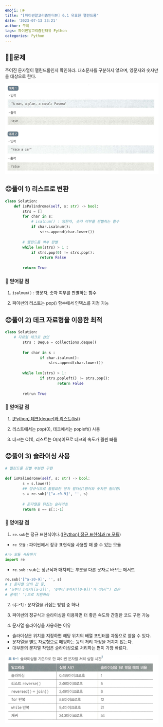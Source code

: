 ```yaml
---
emoji: 🐻‍❄️
title: "[파이썬알고리즘인터뷰] 6.1 유효한 팰린드롬"
date: '2023-07-13 23:21'
author: 쭈이
tags: 파이썬알고리즘인터뷰 Python
categories: Python
---
```



## 👩‍💻문제

주어진 문자열이 팰린드롬인지 확인하라. 대소문자를 구분하지 않으며, 영문자와 숫자만을 대상으로 한다.

![Untitled](Untitled.png)

## 😊풀이 1) 리스트로 변환

```python
class Solution:
    def isPalindrome(self, s: str) -> bool:
        strs = []
        for char in s:
            # isalnum() : 영문자, 숫자 여부를 판별하는 함수
            if char.isalnum():
                strs.append(char.lower())

        # 팰린드롬 여부 판별
        while len(strs) > 1 :
            if strs.pop(0) != strs.pop():
                return False

        return True
```

### 📌 얻어갈 점

1) `isalnum()` : 영문자, 숫자 여부를 판별하는 함수

2) 파이썬의 리스트는 pop() 함수에서 인덱스를 지정 가능

## 😊풀이 2) 데크 자료형을 이용한 최적

```python
class Solution:
    # 자료형 데크로 선언
		strs : Deque = collections.deque()
		
		for char in s :
				if char.isalnum():
					strs.append(char.lower())

		while len(strs) > 1:
				if strs.popleft() != strs.pop():
						return False
	
		retrun True
```

### 📌 얻어갈 점

1) [[Python] 데크(deque)와 리스트(list)](https://master--heojuhuigitblog.netlify.app/Python-deque-list/)

2) 리스트에서는 pop(0), 데크에서는 popleft() 사용

3) 데크는 O(1), 리스트는 O(n)이므로 데크의 속도가 훨씬 빠름

## 😊풀이 3) 슬라이싱 사용

```python
# 펠린드롬 판별 부분만 구현

def isPalindrome(self, s: str) -> bool:
		s = s.lower()
		## 정규식으로 불필요한 문자 필터링(영어와 숫자만 필터링)
		s = re.sub('[^a-z0-9]', '', s)

		# 문자열을 뒤집는 슬라이싱
		return s == s[::-1]
```

### 📌 얻어갈 점

1) `re.sub`는 정규 표현식이다.([[Python] 정규 표현식과 re 모듈](https://master--heojuhuigitblog.netlify.app/python-remodule/))

- `re 모듈` : 파이썬에서 정규 표현식을 사용할 때 쓸 수 있는 모듈

```python
#re 모듈 사용하기
import re
```

- `re.sub` : sub는 정규식과 매치되는 부분을 다른 문자로 바꾸는 메서드

```python
re.sub('[^a-z0-9]', '', s)
# s 문자열 안의 값 중,
# 'a부터 z까지([a-z])', '0부터 9까지([0-9])'가 아닌(^) 값은
# 공백(' ')으로 치환하라
```

2) s[::-1] : 문자열을 뒤집는 방법 중 하나

3) 파이썬의 정규식과 슬라이싱을 이용하면 더 좋은 속도와 간결한 코드 구현 가능

4) 문자열 슬라이싱을 사용하는 이유

- 슬라이싱은 위치를 지정하면 해당 위치의 배열 포인터를 자동으로 얻을 수 있다.
- 문자열을 별도 자료형으로 매핑하는 등의 처리 과정을 거치지 않는다.
- 대부분의 문자열 작업은 슬라이싱으로 처리하는 편이 가장 빠르다.

![Untitled](Untitled_1.png)
```toc

```
